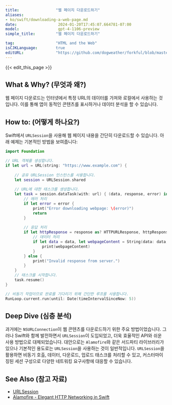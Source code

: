 ```yaml
---
title:                "웹 페이지 다운로드하기"
aliases:
- ko/swift/downloading-a-web-page.md
date:                  2024-01-20T17:45:07.664781-07:00
model:                 gpt-4-1106-preview
simple_title:         "웹 페이지 다운로드하기"

tag:                  "HTML and the Web"
isCJKLanguage:        true
editURL:              "https://github.com/dogweather/forkful/blob/master/content/ko/swift/downloading-a-web-page.md"
---
```


{{< edit_this_page >}}

## What & Why? (무엇과 왜?)

웹 페이지 다운로드는 인터넷에서 특정 URL의 데이터를 가져와 로컬에서 사용하는 것입니다. 이를 통해 앱이 동적인 콘텐츠를 표시하거나 데이터 분석을 할 수 있습니다.

## How to: (어떻게 하나요?)

Swift에서 `URLSession`을 사용해 웹 페이지 내용을 간단히 다운로드할 수 있습니다. 아래 예제는 기본적인 방법을 보여줍니다:

```Swift
import Foundation

// URL 객체를 생성합니다.
if let url = URL(string: "https://www.example.com") {
    
    // 공유 URLSession 인스턴스를 사용합니다.
    let session = URLSession.shared
    
    // URL에 대한 태스크를 생성합니다.
    let task = session.dataTask(with: url) { (data, response, error) in
        // 에러 처리
        if let error = error {
            print("Error downloading webpage: \(error)")
            return
        }
        
        // 응답 처리
        if let httpResponse = response as? HTTPURLResponse, httpResponse.statusCode == 200 {
            // 데이터 처리
            if let data = data, let webpageContent = String(data: data, encoding: .utf8) {
                print(webpageContent)
            }
        } else {
            print("Invalid response from server.")
        }
    }
    // 태스크를 시작합니다.
    task.resume()
}

// 비동기 작업이므로 완료를 기다리기 위해 간단한 루프를 사용합니다. 
RunLoop.current.run(until: Date(timeIntervalSinceNow: 5))
```

## Deep Dive (심층 분석)

과거에는 `NSURLConnection`이 웹 콘텐츠를 다운로드하기 위한 주요 방법이었습니다. 그러나 Swift와 함께 발전하면서 `URLSession`이 도입되었고, 더욱 효율적인 API와 쉬운 사용 방법으로 대체되었습니다. 대안으로는 `Alamofire`와 같은 서드파티 라이브러리가 있으나 기본적인 용도로는 `URLSession`을 사용하는 것이 일반적입니다. `URLSession`을 활용하면 비동기 호출, 데이터, 다운로드, 업로드 태스크를 처리할 수 있고, 커스터마이징된 세션 구성으로 다양한 네트워킹 요구사항에 대응할 수 있습니다.

## See Also (참고 자료)

- [URLSession](https://developer.apple.com/documentation/foundation/urlsession)
- [Alamofire - Elegant HTTP Networking in Swift](https://github.com/Alamofire/Alamofire)
